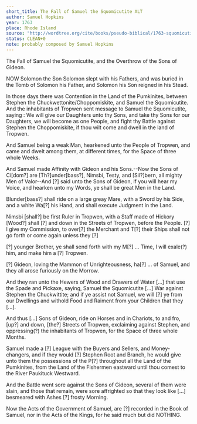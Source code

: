 ```yaml
---
short_title: The Fall of Samuel the Squomicutite ALT
author: Samuel Hopkins
year: 1763
place: Rhode Island
source: "http://wordtree.org/cite/books/pseudo-biblical/1763-squomicutite.pdf"
status: CLEAN+0
note: probably composed by Samuel Hopkins
---
```


The Fall of Samuel the Squomicutite, and the Overthrow of the Sons of Gideon.

NOW Solomon the Son Solomon slept with his Fathers, and was buried in the Tomb of Solomon his Father, and Solomon his Son reigned in his Stead.

In those days there was Contention in the Land of the Pumkinites, between Stephen the Chuckwettonite/Choppomiskite, and Samuel the Squomicutite. And the inhabitants of Tropwen sent message to Samuel the Squomicutite, saying : We will give our Daughters unto thy Sons, and take thy Sons for our Daughters, we will become as one People, and fight thy Battle against Stephen the Choppomiskite, if thou wilt come and dwell in the land of Tropwen.

And Samuel being a weak Man, hearkened unto the People of Tropwen, and came and dwelt among them, at different times, for the Space of three whole Weeks.

And Samuel made Affinity with Gideon and his Sons.--Now the Sons of Ci[dom?] are [Th?]under[bass?], Nimsbi, Testy, and [Sil?]bern, all mighty Men of Valor--And [?] said unto the Sons of Gideon, if you will hear my Voice, and hearken unto my Words, ye shall be great Men in the Land.

Blunder[bass?] shall ride on a large greay Mare, with a Sword by his Side, and a white Wa[?] his Hand, and shall execute Judgment in the Land.

Nimsbi [shall?] be first Ruler in Tropwen, with a Staff made of Hickory [Wood?] shall [?] and down in the Streets of Tropwen, before the People. [?] I give my Commission, to over[?] the Merchant and T[?] their Ships shall not go forth or come again unless they [?]

[?] younger Brother, ye shall send forth with my M[?] ... Time, I will exale(?) him, and make him a [?] Tropwen.

[?] Gideon, loving the Mammon of Unrighteousness, ha[?] ... of Samuel, and they all arose furiously on the Morrow.

And they ran unto the Hewers of Wood and Drawers of Water [...] that use the Spade and Pickaxe, saying, Samuel the Squomicutite [...] War against Stephen the Chuckwittite; and if ye assist not Samuel, we will [?] ye from our Dwellings and withold Food and Raiment from your Children that they [...].

And thus [...] Sons of Gideon, ride on Horses and in Chariots, to and fro, [up?] and down, [the?] Streets of Tropwen, exclaiming against Stephen, and oppressing(?) the inhabitants of Tropwen, for the Space of three whole Months.

Samuel made a [?] League with the Buyers and Sellers, and Money-changers, and if they would [?] Stephen Root and Branch, he would give unto them the possessions of the P[?] throughout all the Land of the Pumkinites, from the Land of the Fishermen eastward until thou comest to the River Paukituck Westward.

And the Battle went sore against the Sons of Gideon, several of them were slain, and those that remain, were sore affrighted so that they look like [...] besmeared with Ashes [?] frosty Morning.

Now the Acts of the Government of Samuel, are [?] recorded in the Book of Samuel, nor in the Acts of the Kings, for he said much but did NOTHING.
